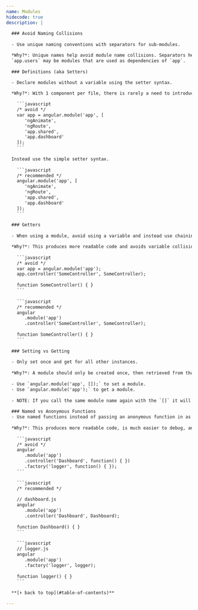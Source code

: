 ```yaml
---
name: Modules
hidecode: true
description: |
  
  ### Avoid Naming Collisions
  
  - Use unique naming conventions with separators for sub-modules.

  *Why?*: Unique names help avoid module name collisions. Separators help define modules and their submodule hierarchy. For example `app` may be your root module while `app.dashboard` and 
  `app.users` may be modules that are used as dependencies of `app`.
   
  ### Definitions (aka Setters)
  
  - Declare modules without a variable using the setter syntax.

  *Why?*: With 1 component per file, there is rarely a need to introduce a variable for the module.

    ```javascript
    /* avoid */
    var app = angular.module('app', [
       'ngAnimate',
       'ngRoute',
       'app.shared',
       'app.dashboard'
    ]);
    ```
 
  Instead use the simple setter syntax.
 
    ```javascript
    /* recommended */
    angular.module('app', [
       'ngAnimate',
       'ngRoute',
       'app.shared',
       'app.dashboard'
    ]);
    ```
  
  ### Getters
   
  - When using a module, avoid using a variable and instead use chaining with the getter syntax.

  *Why?*: This produces more readable code and avoids variable collisions or leaks.
   
    ```javascript
    /* avoid */
    var app = angular.module('app');
    app.controller('SomeController', SomeController);
    
    function SomeController() { }
    ```
    
    ```javascript
    /* recommended */
    angular
       .module('app')
       .controller('SomeController', SomeController);
    
    function SomeController() { }
    ```
  
  ### Setting vs Getting
  
  - Only set once and get for all other instances.
  
  *Why?*: A module should only be created once, then retrieved from that point and after.
  
  - Use `angular.module('app', []);` to set a module.
  - Use `angular.module('app');` to get a module.
  
  - NOTE: If you call the same module name again with the `[]` it will re-instantiate the module; and remove any prior modules loaded under the name.
   
  ### Named vs Anonymous Functions
  - Use named functions instead of passing an anonymous function in as a callback.
  
  *Why?*: This produces more readable code, is much easier to debug, and reduces the amount of nested callback code.
   
    ```javascript
    /* avoid */
    angular
       .module('app')
       .controller('Dashboard', function() { })
       .factory('logger', function() { });
    ```
    
    ```javascript
    /* recommended */
    
    // dashboard.js
    angular
       .module('app')
       .controller('Dashboard', Dashboard);
    
    function Dashboard() { }
    ```
    
    ```javascript
    // logger.js
    angular
       .module('app')
       .factory('logger', logger);
    
    function logger() { }
    ```
  
  **[⬆ back to top](#table-of-contents)**

---
```

